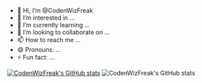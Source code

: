 - 👋 Hi, I’m @CodenWizFreak
- 👀 I’m interested in ...
- 🌱 I’m currently learning ...
- 💞️ I’m looking to collaborate on ...
- 📫 How to reach me ...
- 😄 Pronouns: ...
- ⚡ Fun fact: ...


[![CodenWizFreak's GitHub stats](https://github-readme-stats.vercel.app/api?username=CodenWizFreak)](https://github.com/CodenWizFreak/github-readme-stats)
![CodenWizFreak's GitHub stats](https://github-readme-stats.vercel.app/api?username=CodenWizFreak&show_icons=true)
<!---
CodenWizFreak/CodenWizFreak is a ✨ special ✨ repository because its `README.md` (this file) appears on your GitHub profile.
You can click the Preview link to take a look at your changes.
--->
